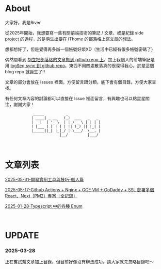 
# About

大家好，我是River


從2025年開始，我想要寫一些有關前端技術的筆記 / 文章、或是紀錄 side project 的過程，於是萌生出要在 iThome 的部落格上寫文章的想法。


想都想好了，但是覺得再多辦一個帳號好煩XD（生活中已經有很多帳號密碼了）


偶然間看到 [胡立把部落格的文章搬到 github repo 上](https://github.com/aszx87410/blog)，加上我個人的前端筆記是用 [logSeq sync 到 github repo](https://hub.logseq.com/integrations/aV9AgETypcPcf8avYcHXQT/logseq-sync-with-git-and-github/krMyU6jSEN8jG2Yjvifu9i)。東西不用四處散落真的很深得我心，於是這個 blog repo 就誕生了!!


文章的部分會放在 Issues 裡面，方便留言跟分類，底下會有個目錄，方便大家查找。


有任何文章內容的討論都可以直接在 Issue 裡面留言，有興趣也可以點星星關注，謝謝大家！


                 _____          _               
                | ____| _ __   (_)  ___   _   _ 
                |  _|  | '_ \  | | / _ \ | | | |
                | |___ | | | | | || (_) || |_| |
                |_____||_| |_|_/ | \___/  \__, |
                             |__/         |___/          


<br/>


# 文章列表
[2025-05-31-開發實用工具與技巧-個人篇](https://github.com/riverkuo/blog/issues/3)

[2025-05-17-Github Actions + Nginx + GCE VM + GoDaddy + SSL 部署多個 React、Next（PM2）專案〖全記錄〗](https://github.com/riverkuo/blog/issues/2)

[2025-01-28-Typescript 中的各種 Enum](https://github.com/riverkuo/blog/issues/1)

<br/>

# UPDATE

### 2025-03-28 
正在嘗試幫文章加上目錄，但目前好像沒有辦法成功，請大家就先忽略目錄吧～
